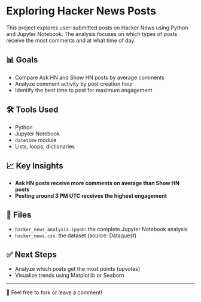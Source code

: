 # Exploring Hacker News Posts

This project explores user-submitted posts on Hacker News using Python and Jupyter Notebook. The analysis focuses on which types of posts receive the most comments and at what time of day.

## 📊 Goals

- Compare Ask HN and Show HN posts by average comments
- Analyze comment activity by post creation hour
- Identify the best time to post for maximum engagement

## 🛠 Tools Used

- Python
- Jupyter Notebook
- `datetime` module
- Lists, loops, dictionaries

## 📈 Key Insights

- **Ask HN posts receive more comments on average than Show HN posts**
- **Posting around 3 PM UTC receives the highest engagement**

## 📁 Files

- `hacker_news_analysis.ipynb`: the complete Jupyter Notebook analysis
- `hacker_news.csv`: the dataset (source: Dataquest)

## ✅ Next Steps

- Analyze which posts get the most points (upvotes)
- Visualize trends using Matplotlib or Seaborn

---

💬 Feel free to fork or leave a comment!
